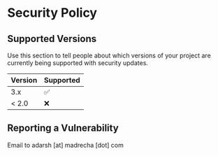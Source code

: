 # Security Policy

## Supported Versions

Use this section to tell people about which versions of your project are
currently being supported with security updates.

| Version | Supported          |
| ------- | ------------------ |
| 3.x     | :white_check_mark: |
| < 2.0   | :x:                |

## Reporting a Vulnerability

Email to adarsh [at] madrecha [dot] com
